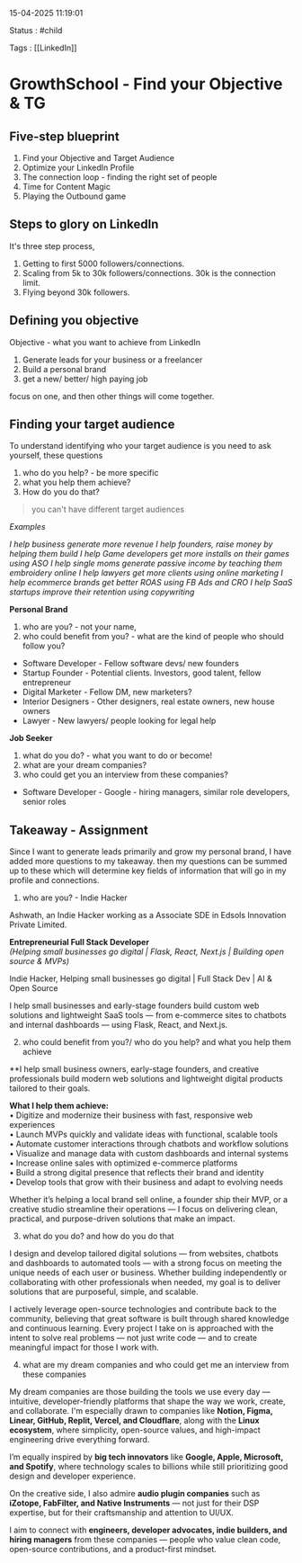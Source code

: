 15-04-2025 11:19:01

Status : #child

Tags : [[LinkedIn]]

# GrowthSchool - Find your Objective & TG

## Five-step blueprint

1. Find your Objective and Target Audience
2. Optimize your LinkedIn Profile
3. The connection loop - finding the right set of people
4. Time for Content Magic
5. Playing the Outbound game

## Steps to glory on LinkedIn

It's three step process, 

1. Getting to first 5000 followers/connections.
2. Scaling from 5k to 30k followers/connections. 30k is the connection limit.
3. Flying beyond 30k followers.
## Defining you objective

Objective - what you want to achieve from LinkedIn

1. Generate leads for your business or a freelancer
2. Build a personal brand
3. get a new/ better/ high paying job

focus on one, and then other things will come together.
## Finding your target audience

To understand identifying who your target audience is you need to ask yourself, these questions

1. who do you help? - be more specific
2. what you help them achieve? 
3. How do you do that?

> you can't have different target audiences

*Examples*

*I help business generate more revenue*
*I help founders, raise money by helping them build*
*I help Game developers get more installs on their games using ASO*
*I help single moms generate passive income by teaching them embroidery online*
*I help lawyers get more clients using online marketing*
*I help ecommerce brands get better ROAS using FB Ads and CRO*
*I help SaaS startups improve their retention using copywriting*

**Personal Brand**

1. who are you? - not your name, 
2. who could benefit from you? - what are the kind of people who should follow you?

- Software Developer - Fellow software devs/ new founders
- Startup Founder - Potential clients. Investors, good talent, fellow entrepreneur
- Digital Marketer - Fellow DM, new marketers?
- Interior Designers - Other designers, real estate owners, new house owners
- Lawyer - New lawyers/ people looking for legal help

**Job Seeker**

1. what do you do? - what you want to do or become!
2. what are your dream companies? 
3. who could get you an interview from these companies?

- Software Developer - Google - hiring managers, similar role developers, senior roles 
## Takeaway - Assignment

Since I want to generate leads primarily and grow my personal brand, I have added more questions to my takeaway. then my questions can be summed up to these which will determine key fields of information that will go in my profile and connections.

1. who are you? - Indie Hacker

Ashwath, an Indie Hacker working as a Associate SDE in Edsols Innovation Private Limited.

**Entrepreneurial Full Stack Developer**  
_(Helping small businesses go digital | Flask, React, Next.js | Building open source & MVPs)_

Indie Hacker, Helping small businesses go digital | Full Stack Dev | AI & Open Source

I help small businesses and early-stage founders build custom web solutions and lightweight SaaS tools — from e-commerce sites to chatbots and internal dashboards — using Flask, React, and Next.js.

2. who could benefit from you?/ who do you help? and what you help them achieve

**I help small business owners, early-stage founders, and creative professionals build modern web solutions and lightweight digital products tailored to their goals.


**What I help them achieve:**  
• Digitize and modernize their business with fast, responsive web experiences  
• Launch MVPs quickly and validate ideas with functional, scalable tools  
• Automate customer interactions through chatbots and workflow solutions  
• Visualize and manage data with custom dashboards and internal systems  
• Increase online sales with optimized e-commerce platforms  
• Build a strong digital presence that reflects their brand and identity  
• Develop tools that grow with their business and adapt to evolving needs

Whether it’s helping a local brand sell online, a founder ship their MVP, or a creative studio streamline their operations — I focus on delivering clean, practical, and purpose-driven solutions that make an impact.

3. what do you do? and how do you do that

I design and develop tailored digital solutions — from websites, chatbots and dashboards to automated tools — with a strong focus on meeting the unique needs of each user or business. Whether building independently or collaborating with other professionals when needed, my goal is to deliver solutions that are purposeful, simple, and scalable.

I actively leverage open-source technologies and contribute back to the community, believing that great software is built through shared knowledge and continuous learning. Every project I take on is approached with the intent to solve real problems — not just write code — and to create meaningful impact for those I work with.

4. what are my dream companies and who could get me an interview from these companies

My dream companies are those building the tools we use every day — intuitive, developer-friendly platforms that shape the way we work, create, and collaborate. I'm especially drawn to companies like **Notion, Figma, Linear, GitHub, Replit, Vercel, and Cloudflare**, along with the **Linux ecosystem**, where simplicity, open-source values, and high-impact engineering drive everything forward.

I’m equally inspired by **big tech innovators** like **Google, Apple, Microsoft, and Spotify**, where technology scales to billions while still prioritizing good design and developer experience.

On the creative side, I also admire **audio plugin companies** such as **iZotope, FabFilter, and Native Instruments** — not just for their DSP expertise, but for their craftsmanship and attention to UI/UX.

I aim to connect with **engineers, developer advocates, indie builders, and hiring managers** from these companies — people who value clean code, open-source contributions, and a product-first mindset.


